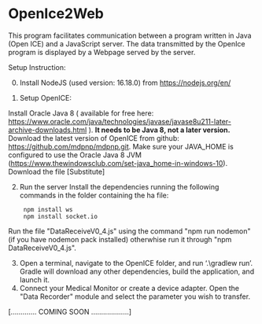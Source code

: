 # OpenIce2Web

This program facilitates communication between a program written in Java (Open ICE) and a JavaScript server.
The data transmitted by the OpenIce program is displayed by a Webpage served by the server.

Setup Instruction:

0. Install NodeJS (used version: 16.18.0) from https://nodejs.org/en/

1. Setup OpenICE: 

Install Oracle Java 8 ( available for free here: https://www.oracle.com/java/technologies/javase/javase8u211-later-archive-downloads.html ). **It needs to be Java 8, not a later version.**
Download the latest version of OpenICE from github: https://github.com/mdpnp/mdpnp.git.
Make sure your JAVA_HOME is configured to use the Oracle Java 8 JVM (https://www.thewindowsclub.com/set-java_home-in-windows-10).
Download the file [Substitute]



2. Run the server
   Install the dependencies running the following commands in the folder containing the ha file:
   ```
    npm install ws 
    npm install socket.io
    ```
  Run the file "DataReceiveV0_4.js" using the command "npm run nodemon" (if you have nodemon pack installed) otherwhise run it through "npm DataReceiveV0_4.js".
  
  

3. Open a terminal, navigate to the OpenICE folder, and run ‘.\gradlew run’. Gradle will download any other dependencies, build the application, and launch it.
4. Connect your Medical Monitor or create a device adapter. Open the "Data Recorder" module and select the parameter you wish to transfer.


[............. COMING SOON ...................]
